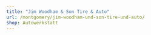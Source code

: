 ```yaml
---
title: "Jim Woodham & Son Tire & Auto"
url: /montgomery/jim-woodham-und-son-tire-und-auto/
shop: Autowerkstatt
---
```

